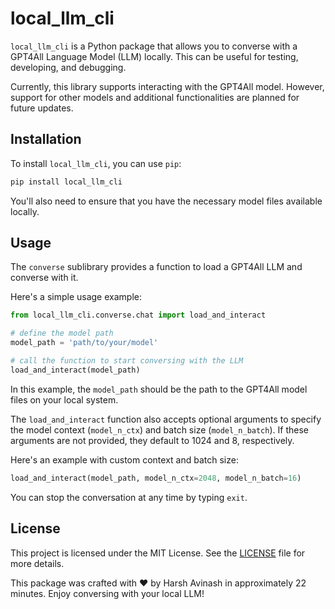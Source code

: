 # local_llm_cli

`local_llm_cli` is a Python package that allows you to converse with a GPT4All Language Model (LLM) locally. This can be useful for testing, developing, and debugging.

Currently, this library supports interacting with the GPT4All model. However, support for other models and additional functionalities are planned for future updates.

## Installation

To install `local_llm_cli`, you can use `pip`:

```bash
pip install local_llm_cli
```

You'll also need to ensure that you have the necessary model files available locally.

## Usage

The `converse` sublibrary provides a function to load a GPT4All LLM and converse with it.

Here's a simple usage example:

```python
from local_llm_cli.converse.chat import load_and_interact

# define the model path
model_path = 'path/to/your/model'

# call the function to start conversing with the LLM
load_and_interact(model_path)
```

In this example, the `model_path` should be the path to the GPT4All model files on your local system.

The `load_and_interact` function also accepts optional arguments to specify the model context (`model_n_ctx`) and batch size (`model_n_batch`). If these arguments are not provided, they default to 1024 and 8, respectively.

Here's an example with custom context and batch size:

```python
load_and_interact(model_path, model_n_ctx=2048, model_n_batch=16)
```

You can stop the conversation at any time by typing `exit`.

## License

This project is licensed under the MIT License. See the [LICENSE](LICENSE) file for more details.



This package was crafted with ❤️ by Harsh Avinash in approximately 22 minutes. Enjoy conversing with your local LLM!